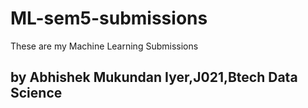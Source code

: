 # ML-sem5-submissions
These are my Machine Learning Submissions
## by Abhishek Mukundan Iyer,J021,Btech Data Science
